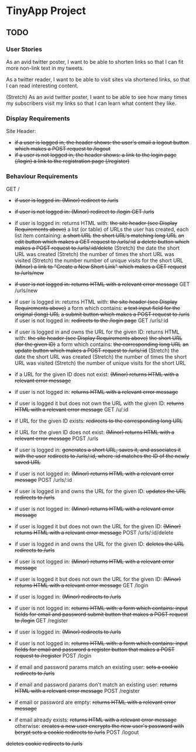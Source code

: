 # TinyApp Project

## TODO

### User Stories
As an avid twitter poster,
I want to be able to shorten links
so that I can fit more non-link text in my tweets.

As a twitter reader,
I want to be able to visit sites via shortened links,
so that I can read interesting content.

(Stretch) As an avid twitter poster,
I want to be able to see how many times my subscribers visit my links
so that I can learn what content they like.

### Display Requirements
Site Header:
- ~~if a user is logged in, the header shows:
the user's email
a logout button which makes a POST request to /logout~~
- ~~if a user is not logged in, the header shows:
a link to the login page (/login)
a link to the registration page (/register)~~

### Behaviour Requirements
GET /

- ~~if user is logged in:
(Minor) redirect to /urls~~
- ~~if user is not logged in:
(Minor) redirect to /login
GET /urls~~

- if user is logged in:
returns HTML with:
~~the site header (see Display Requirements above)~~
a list (or table) of URLs the user has created, each list item containing:
~~a short URL~~
~~the short URL's matching long URL~~
~~an edit button which makes a GET request to /urls/:id~~
~~a delete button which makes a POST request to /urls/:id/delete~~
(Stretch) the date the short URL was created
(Stretch) the number of times the short URL was visited
(Stretch) the number number of unique visits for the short URL
~~(Minor) a link to "Create a New Short Link" which makes a GET request to /urls/new~~
- ~~if user is not logged in:
returns HTML with a relevant error message~~
GET /urls/new

- if user is logged in:
returns HTML with:
~~the site header (see Display Requirements above)~~
a form which contains:
~~a text input field for the original (long) URL~~
~~a submit button which makes a POST request to /urls~~
if user is not logged in:
~~redirects to the /login page~~
GET /urls/:id

- if user is logged in and owns the URL for the given ID:
returns HTML with:
~~the site header (see Display Requirements above)~~
~~the short URL (for the given ID)~~
a form which contains:
~~the corresponding long URL~~
~~an update button which makes a POST request to /urls/:id~~
(Stretch) the date the short URL was created
(Stretch) the number of times the short URL was visited
(Stretch) the number of unique visits for the short URL
- if a URL for the given ID does not exist:
~~(Minor) returns HTML with a relevant error message~~
- if user is not logged in:
~~returns HTML with a relevant error message~~
- if user is logged it but does not own the URL with the given ID:
~~returns HTML with a relevant error message~~
GET /u/:id

- if URL for the given ID exists:
~~redirects to the corresponding long URL~~
- if URL for the given ID does not exist:
~~(Minor) returns HTML with a relevant error message~~
POST /urls

- if user is logged in:
~~generates a short URL, saves it, and associates it with the user~~
~~redirects to /urls/:id, where :id matches the ID of the newly saved URL~~
- if user is not logged in:
~~(Minor) returns HTML with a relevant error message~~
POST /urls/:id

- if user is logged in and owns the URL for the given ID:
~~updates the URL
redirects to /urls~~
- if user is not logged in:
~~(Minor) returns HTML with a relevant error message~~
- if user is logged it but does not own the URL for the given ID:
~~(Minor) returns HTML with a relevant error message~~
POST /urls/:id/delete
- if user is logged in and owns the URL for the given ID:
~~deletes the URL
redirects to /urls~~
- if user is not logged in:
~~(Minor) returns HTML with a relevant error message~~
- if user is logged it but does not own the URL for the given ID:
~~(Minor) returns HTML with a relevant error message~~
GET /login

- if user is logged in:
~~(Minor) redirects to /urls~~
- if user is not logged in:
~~returns HTML with:
a form which contains:
input fields for email and password
submit button that makes a POST request to /login~~
GET /register

- if user is logged in:
~~(Minor) redirects to /urls~~
- if user is not logged in:
~~returns HTML with:
a form which contains:
input fields for email and password
a register button that makes a POST request to /register~~
POST /login

- if email and password params match an existing user:
~~sets a cookie
redirects to /urls~~
- if email and password params don't match an existing user:
~~returns HTML with a relevant error message~~
POST /register

- if email or password are empty:
~~returns HTML with a relevant error message~~
- if email already exists:
~~returns HTML with a relevant error message~~
otherwise:
~~creates a new user
encrypts the new user's password with bcrypt
sets a cookie
redirects to /urls~~
POST /logout

~~deletes cookie
redirects to /urls~~
